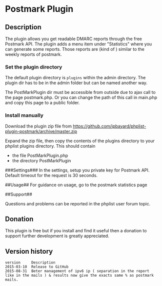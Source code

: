 # Postmark Plugin #

## Description ##

The plugin allows you get readable DMARC reports through the free Postmark API. 
The plugin adds a menu item under "Statistics" where you can generate some reports.
Those reports are (kind of ) similar to the weekly reports of postmark. 

### Set the plugin directory ###
The default plugin directory is `plugins` within the admin directory.
The plugin dir has to be in the admin folder but can be named another way.

The PostMarkPlugin dir must be accessible from outside due to ajax call to the page postmark.php.
Or you can change the path of this call in main.php and copy this page to a public folder.

### Install manually ###
Download the plugin zip file from <https://github.com/jpbayard/phplist-plugin-postmark/archive/master.zip>

Expand the zip file, then copy the contents of the plugins directory to your phplist plugins directory.
This should contain

* the file PostMarkPlugin.php
* the directory PostMarkPlugin

###Settings###
In the settings, setup you private key for Postmark API.
Default timeout for the request is 30 seconds.

##Usage##
For guidance on usage, go to the postmark statistics page

##Support##

Questions and problems can be reported in the phplist user forum topic.

## Donation ##
This plugin is free but if you install and find it useful then a donation to support further development is greatly appreciated.

## Version history ##

    version     Description
    2015-03-10  Release to GitHub
	2015-08-31  Beter management of ipv6 ip ( separation in the report like in the mails ) & results now give the exacts same % as postmark mails.
